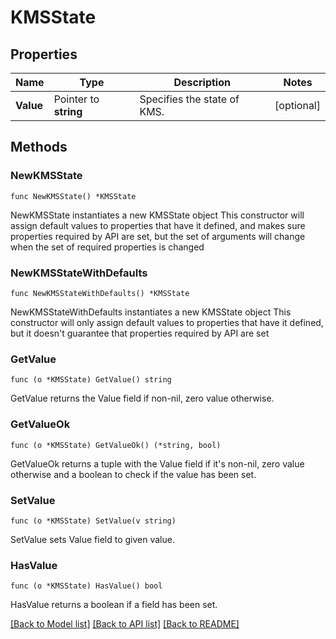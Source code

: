 # KMSState

## Properties

Name | Type | Description | Notes
------------ | ------------- | ------------- | -------------
**Value** | Pointer to **string** | Specifies the state of KMS. | [optional] 

## Methods

### NewKMSState

`func NewKMSState() *KMSState`

NewKMSState instantiates a new KMSState object
This constructor will assign default values to properties that have it defined,
and makes sure properties required by API are set, but the set of arguments
will change when the set of required properties is changed

### NewKMSStateWithDefaults

`func NewKMSStateWithDefaults() *KMSState`

NewKMSStateWithDefaults instantiates a new KMSState object
This constructor will only assign default values to properties that have it defined,
but it doesn't guarantee that properties required by API are set

### GetValue

`func (o *KMSState) GetValue() string`

GetValue returns the Value field if non-nil, zero value otherwise.

### GetValueOk

`func (o *KMSState) GetValueOk() (*string, bool)`

GetValueOk returns a tuple with the Value field if it's non-nil, zero value otherwise
and a boolean to check if the value has been set.

### SetValue

`func (o *KMSState) SetValue(v string)`

SetValue sets Value field to given value.

### HasValue

`func (o *KMSState) HasValue() bool`

HasValue returns a boolean if a field has been set.


[[Back to Model list]](../README.md#documentation-for-models) [[Back to API list]](../README.md#documentation-for-api-endpoints) [[Back to README]](../README.md)


